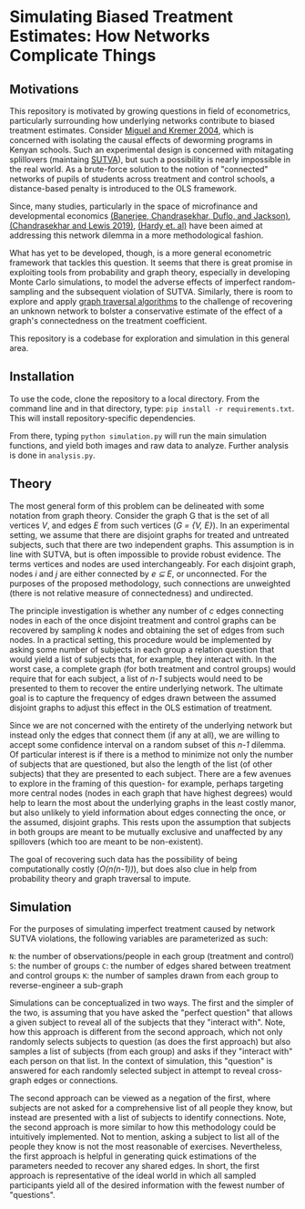 # Simulating Biased Treatment Estimates: How Networks Complicate Things

## Motivations
This repository is motivated by growing questions in field of econometrics, particularly
surrounding how underlying networks contribute to biased treatment estimates. Consider [Miguel and Kremer 2004](https://onlinelibrary.wiley.com/doi/epdf/10.1111/j.1468-0262.2004.00481.x), which is concerned with isolating the causal effects of deworming
programs in Kenyan schools. Such an experimental design is concerned with mitagating
splillovers (maintaing [SUTVA](https://blogs.iq.harvard.edu/violations_of_s#:~:text=Methods%20for%20causal%20inference%2C%20in,treatments%20of%20others%20around%20him.)), but such a possibility is nearly impossible in the
real world. As a brute-force solution to the notion of "connected" networks of pupils
of students across treatment and control schools, a distance-based penalty is introduced
to the OLS framework.

Since, many studies, particularly in the space of microfinance and developmental economics [(Banerjee, Chandrasekhar, Duflo, and Jackson)](https://economics.mit.edu/files/9070), [(Chandrasekhar and Lewis 2019)](http://stanford.edu/~arungc/CL.pdf), [(Hardy et. al)](https://arxiv.org/pdf/1904.00136.pdf) have been aimed at addressing this network dilemma in a more methodological fashion.

What has yet to be developed, though, is a more general econometric framework that tackles
this question. It seems that there is great promise in exploiting tools from probability
and graph theory, especially in developing Monte Carlo simulations, to model the adverse effects
of imperfect random-sampling and the subsequent violation of SUTVA. Similarly, there is room
to explore and apply [graph traversal algorithms](https://www.cs.cornell.edu/courses/cs2110/2019sp/L18-GraphTraversal/L18-GraphTraversal.pdf) to the challenge of recovering an unknown
network to bolster a conservative estimate of the effect of a graph's connectedness on
the treatment coefficient.

This repository is a codebase for exploration and simulation in this general area.

## Installation
To use the code, clone the repository to a local directory. From the command line and in that
directory, type: `pip install -r requirements.txt`. This will install repository-specific dependencies.

From there, typing `python simulation.py` will run the main simulation functions, and yield both
images and raw data to analyze. Further analysis is done in `analysis.py`.

## Theory
The most general form of this problem can be delineated with some notation from graph
theory. Consider the graph G that is the set of all vertices *V*, and edges *E* from such
vertices (*G = {V, E}*). In an experimental setting, we assume that there are disjoint
graphs for treated and untreated subjects, such that there are two independent graphs.
This assumption is in line with SUTVA, but is often impossible to provide robust
evidence. The terms vertices and nodes are used interchangeably. For each disjoint
graph, nodes *i* and *j* are either connected by *e ⊆ E*, or unconnected. For the purposes
of the proposed methodology, such connections are unweighted (there is not relative measure
of connectedness) and undirected.

The principle investigation is whether any number of *c* edges connecting nodes in each
of the once disjoint treatment and control graphs can be recovered by sampling *k*
nodes and obtaining the set of edges from such nodes. In a practical setting, this procedure
would be implemented by asking some number of subjects in each group a relation question that
would yield a list of subjects that, for example, they interact with. In the worst case,
a complete graph (for both treatment and control groups) would require that for each
subject, a list of *n-1* subjects would need to be presented to them to recover the entire
underlying network. The ultimate goal is to capture the frequency of edges drawn between
the assumed disjoint graphs to adjust this effect in the OLS estimation of treatment.

Since we are not concerned with the entirety of the underlying network but instead
only the edges that connect them (if any at all), we are willing to accept some confidence
interval on a random subset of this *n-1* dilemma. Of particular interest is if there is a method to minimize
not only the number of subjects that are questioned, but also the length of the list (of other subjects)
that they are presented to each subject. There are a few avenues to explore in the framing
of this question- for example, perhaps targeting more central nodes (nodes in each graph that have
highest degrees) would help to learn the most about the underlying graphs in the least costly manor,
but also unlikely to yield information about edges connecting the once, or the assumed, disjoint
graphs. This rests upon the assumption that subjects in both groups are meant to be mutually exclusive
and unaffected by any spillovers (which too are meant to be non-existent).

The goal of recovering such data has the possibility of being computationally costly (*O(n(n-1))*), but does
also clue in help from probability theory and graph traversal to impute.


## Simulation
For the purposes of simulating imperfect treatment caused by network SUTVA violations,
the following variables are parameterized as such:

`N`: the number of observations/people in each group (treatment and control)
`S`: the number of groups
`C`: the number of edges shared between treatment and control groups
`K`: the number of samples drawn from each group to reverse-engineer a sub-graph

Simulations can be conceptualized in two ways. The first and the simpler of the two, is
assuming that you have asked the "perfect question" that allows a given subject to
reveal all of the subjects that they "interact with". Note, how this approach is different
from the second approach, which not only randomly selects subjects to question (as does
the first approach) but also samples a list of subjects (from each group) and asks if they
"interact with" each person on that list. In the context of simulation, this "question" is
answered for each randomly selected subject in attempt to reveal cross-graph edges or connections.

The second approach can be viewed as a negation of the first, where subjects are not asked
for a comprehensive list of all people they know, but instead are presented with a list
of subjects to identify connections. Note, the second approach is more similar to how
this methodology could be intuitively implemented. Not to mention, asking a subject to list
all of the people they know is not the most reasonable of exercises. Nevertheless, the first
approach is helpful in generating quick estimations of the parameters needed to recover
any shared edges. In short, the first approach is representative of the ideal world in which
all sampled participants yield all of the desired information with the fewest number of "questions".
